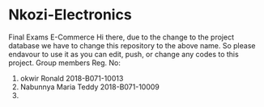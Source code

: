 # Nkozi-Electronics
Final Exams E-Commerce
Hi there, due to the change to the project database we have to change this repository to the above name.
So please endavour to use it as you can edit, push, or change any codes to this project.
Group members                Reg. No:
1. okwir Ronald              2018-B071-10013
2. Nabunnya Maria Teddy      2018-B071-10009
3. 

